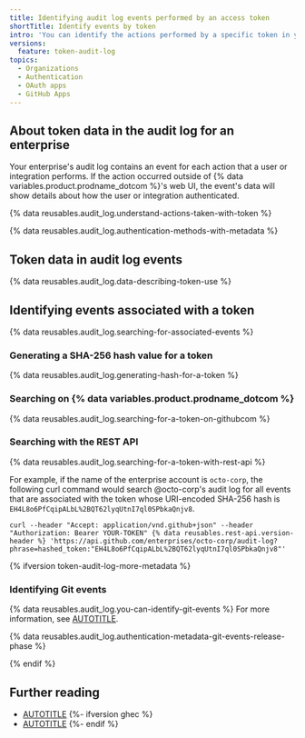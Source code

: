 ```yaml
---
title: Identifying audit log events performed by an access token
shortTitle: Identify events by token
intro: 'You can identify the actions performed by a specific token in your enterprise.'
versions:
  feature: token-audit-log
topics:
  - Organizations
  - Authentication
  - OAuth apps
  - GitHub Apps
---
```


## About token data in the audit log for an enterprise

Your enterprise's audit log contains an event for each action that a user or integration performs. If the action occurred outside of {% data variables.product.prodname_dotcom %}'s web UI, the event's data will show details about how the user or integration authenticated.

{% data reusables.audit_log.understand-actions-taken-with-token %}

{% data reusables.audit_log.authentication-methods-with-metadata %}

## Token data in audit log events

{% data reusables.audit_log.data-describing-token-use %}

## Identifying events associated with a token

{% data reusables.audit_log.searching-for-associated-events %}

### Generating a SHA-256 hash value for a token

{% data reusables.audit_log.generating-hash-for-a-token %}

### Searching on {% data variables.product.prodname_dotcom %}

{% data reusables.audit_log.searching-for-a-token-on-githubcom %}

### Searching with the REST API

{% data reusables.audit_log.searching-for-a-token-with-rest-api %}

For example, if the name of the enterprise account is `octo-corp`, the following curl command would search @octo-corp's audit log for all events that are associated with the token whose URI-encoded SHA-256 hash is `EH4L8o6PfCqipALbL%2BQT62lyqUtnI7ql0SPbkaQnjv8`.

```shell
curl --header "Accept: application/vnd.github+json" --header "Authorization: Bearer YOUR-TOKEN" {% data reusables.rest-api.version-header %} 'https://api.github.com/enterprises/octo-corp/audit-log?phrase=hashed_token:"EH4L8o6PfCqipALbL%2BQT62lyqUtnI7ql0SPbkaQnjv8"'
```

{% ifversion token-audit-log-more-metadata %}

### Identifying Git events

{% data reusables.audit_log.you-can-identify-git-events %} For more information, see [AUTOTITLE](/admin/monitoring-activity-in-your-enterprise/reviewing-audit-logs-for-your-enterprise/exporting-audit-log-activity-for-your-enterprise#exporting-git-events-data).

{% data reusables.audit_log.authentication-metadata-git-events-release-phase %}

{% endif %}

## Further reading

* [AUTOTITLE](/admin/monitoring-activity-in-your-enterprise/reviewing-audit-logs-for-your-enterprise/using-the-audit-log-api-for-your-enterprise)
{%- ifversion ghec %}
* [AUTOTITLE](/organizations/keeping-your-organization-secure/managing-security-settings-for-your-organization/identifying-audit-log-events-performed-by-an-access-token)
{%- endif %}
